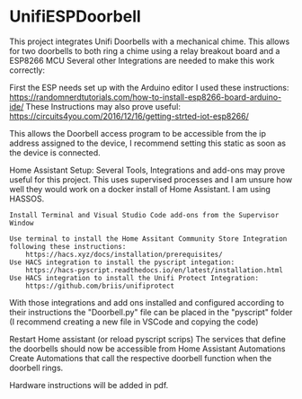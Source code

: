 # UnifiESPDoorbell
This project integrates Unifi Doorbells with a mechanical chime.
This allows for two doorbells to both ring a chime using a relay breakout board and a ESP8266 MCU
Several other Integrations are needed to make this work correctly:

First the ESP needs set up with the Arduino editor
    I used these instructions: https://randomnerdtutorials.com/how-to-install-esp8266-board-arduino-ide/
    These Instructions may also prove useful: https://circuits4you.com/2016/12/16/getting-strted-iot-esp8266/

This allows the Doorbell access program to be accessible from the ip address assigned to the device, I recommend
setting this static as soon as the device is connected.

Home Assistant Setup:
    Several Tools, Integrations and add-ons may prove useful for this project. This uses supervised processes and I am
    unsure how well they would work on a docker install of Home Assistant. I am using HASSOS.

    Install Terminal and Visual Studio Code add-ons from the Supervisor Window

    Use terminal to install the Home Assitant Community Store Integration following these instructions:
        https://hacs.xyz/docs/installation/prerequisites/
    Use HACS integration to install the pyscript integation:
        https://hacs-pyscript.readthedocs.io/en/latest/installation.html
    Use HACS integration to install the Unifi Protect Integration:
        https://github.com/briis/unifiprotect


With those integrations and add ons installed and configured according to their instructions the "Doorbell.py" file can be placed in the "pyscript" folder
(I recommend creating a new file in VSCode and copying the code)

Restart Home assistant (or reload pyscript scrips)
The services that define the doorbells should now be accessible from Home Assistant Automations
Create Automations that call the respective doorbell function when the doorbell rings.

Hardware instructions will be added in pdf.
    

